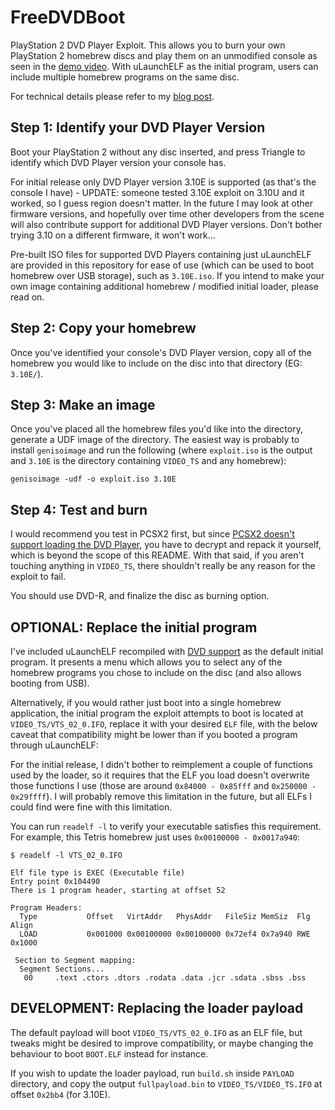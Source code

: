 # FreeDVDBoot
PlayStation 2 DVD Player Exploit. This allows you to burn your own PlayStation 2 homebrew discs and play them on an unmodified console as seen in the [demo video](https://www.youtube.com/watch?v=ez0y-hz3VuM). With uLaunchELF as the initial program, users can include multiple homebrew programs on the same disc.

For technical details please refer to my [blog post](https://cturt.github.io/freedvdboot.html).

## Step 1: Identify your DVD Player Version
Boot your PlayStation 2 without any disc inserted, and press Triangle to identify which DVD Player version your console has.

For initial release only DVD Player version 3.10E is supported (as that's the console I have) - UPDATE: someone tested 3.10E exploit on 3.10U and it worked, so I guess region doesn't matter. In the future I may look at other firmware versions, and hopefully over time other developers from the scene will also contribute support for additional DVD Player versions. Don't bother trying 3.10 on a different firmware, it won't work...

Pre-built ISO files for supported DVD Players containing just uLaunchELF are provided in this repository for ease of use (which can be used to boot homebrew over USB storage), such as `3.10E.iso`. If you intend to make your own image containing additional homebrew / modified initial loader, please read on.

## Step 2: Copy your homebrew
Once you've identified your console's DVD Player version, copy all of the homebrew you would like to include on the disc into that directory (EG: `3.10E/`).

## Step 3: Make an image
Once you've placed all the homebrew files you'd like into the directory, generate a UDF image of the directory. The easiest way is probably to install `genisoimage` and run the following (where `exploit.iso` is the output and `3.10E` is the directory containing `VIDEO_TS` and any homebrew):

    genisoimage -udf -o exploit.iso 3.10E

## Step 4: Test and burn
I would recommend you test in PCSX2 first, but since [PCSX2 doesn't support loading the DVD Player](https://github.com/PCSX2/pcsx2/issues/1981), you have to decrypt and repack it yourself, which is beyond the scope of this README. With that said, if you aren't touching anything in `VIDEO_TS`, there shouldn't really be any reason for the exploit to fail.

You should use DVD-R, and finalize the disc as burning option.

## OPTIONAL: Replace the initial program
I've included uLaunchELF recompiled with [DVD support](https://github.com/ps2dev/ps2sdk/pull/130) as the default initial program. It presents a menu which allows you to select any of the homebrew programs you chose to include on the disc (and also allows booting from USB).

Alternatively, if you would rather just boot into a single homebrew application, the initial program the exploit attempts to boot is located at `VIDEO_TS/VTS_02_0.IFO`, replace it with your desired `ELF` file, with the below caveat that compatibility might be lower than if you booted a program through uLaunchELF:

For the initial release, I didn't bother to reimplement a couple of functions used by the loader, so it requires that the ELF you load doesn't overwrite those functions I use (those are around `0x84000 - 0x85fff` and `0x250000 - 0x29ffff`). I will probably remove this limitation in the future, but all ELFs I could find were fine with this limitation.

You can run `readelf -l` to verify your executable satisfies this requirement. For example, this Tetris homebrew just uses `0x00100000 - 0x0017a940`:

	$ readelf -l VTS_02_0.IFO

	Elf file type is EXEC (Executable file)
	Entry point 0x104490
	There is 1 program header, starting at offset 52

	Program Headers:
	  Type           Offset   VirtAddr   PhysAddr   FileSiz MemSiz  Flg Align
	  LOAD           0x001000 0x00100000 0x00100000 0x72ef4 0x7a940 RWE 0x1000

	 Section to Segment mapping:
	  Segment Sections...
	   00     .text .ctors .dtors .rodata .data .jcr .sdata .sbss .bss

## DEVELOPMENT: Replacing the loader payload
The default payload will boot `VIDEO_TS/VTS_02_0.IFO` as an ELF file, but tweaks might be desired to improve compatibility, or maybe changing the behaviour to boot `BOOT.ELF` instead for instance.

If you wish to update the loader payload, run `build.sh` inside `PAYLOAD` directory, and copy the output `fullpayload.bin` to `VIDEO_TS/VIDEO_TS.IFO` at offset `0x2bb4` (for 3.10E).
